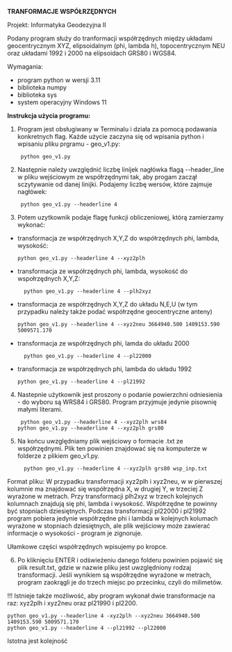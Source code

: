 ________TRANFORMACJE WSPÓŁRZĘDNYCH________ 

Projekt: Informatyka Geodezyjna II

Podany program służy do tranformacji współrzędnych między układami geocentrycznym XYZ, elipsoidalnym (phi, lambda h), topocentrycznym NEU oraz układami 1992 i 2000 na elipsoidach GRS80 i WGS84.

Wymagania:
- program python w wersji 3.11
- biblioteka numpy 
- biblioteka sys
- system operacyjny Windows 11

__Instrukcja użycia programu:__

1. Program jest obsługiwany w Terminalu i działa za pomocą podawania konkretnych flag. Każde użycie zaczyna się od wpisania python i wpisaniu pliku prgramu - geo_v1.py:

        python geo_v1.py
  
2. Następnie należy uwzględnić liczbę linijek nagłówka flagą --header_line w pliku wejściowym ze współrzędnymi tak, aby progam zaczął sczytywanie od danej linijki. Podajemy liczbę wersów, które zajmuje nagłówek:

        python geo_v1.py --headerline 4

3. Potem uzytkownik podaje flagę funkcji obliczeniowej, którą zamierzamy wykonać:

- transformacja ze współrzędnych X,Y,Z do współrzędnych phi, lambda, wysokość:

      python geo_v1.py --headerline 4 --xyz2plh

- transformacja ze współrzędnych phi, lambda, wysokość do wspołrzędnych X,Y,Z:

        python geo_v1.py --headerline 4 --plh2xyz

- transformacja ze współrzędnych X,Y,Z do układu N,E,U (w tym przypadku należy także podać współrzędne geocentryczne anteny)

      python geo_v1.py --headerline 4 --xyz2neu 3664940.500 1409153.590 5009571.170

- transformacja ze współrzędnych phi, lamda do układu 2000

        python geo_v1.py --headerline 4 --pl22000

- transformacja ze współrzędnych phi, lambda do układu 1992

      python geo_v1.py --headerline 4 --pl21992

4. Nastepnie użytkownik jest proszony o podanie powierzchni odniesienia - do wyboru są WRS84 i GRS80. Program przyjmuje jedynie pisownię małymi literami.

        python geo_v1.py --headerline 4 --xyz2plh wrs84
       python geo_v1.py --headerline 4 --xyz2plh grs80

5. Na końcu uwzględniamy plik wejściowy o formacie .txt ze współrzędnymi. Plik ten powinien znajdować się na komputerze w folderze z plikiem geo_v1.py.
   
         python geo_v1.py --headerline 4 --xyz2plh grs80 wsp_inp.txt
   
Format pliku: 
   W przypadku transformacji xyz2plh i xyz2neu, w w pierwszej kolumnie ma znajdować się współrzędna X, w drugiej Y, w trzeciej Z wyrażone w metrach. 
   Przy transformacji plh2xyz w trzech kolejnych kolumnach znajdują się phi, lambda i wysokość. Współrzędne te powinny być stopniach dziesiętnych.
   Podczas transformacji pl22000 i pl21992 program pobiera jedynie współrzędne phi i lambda w kolejnych kolumach wyrażone w stopniach dziesiętnych, ale plik wejściowy może zawierać informacje o wysokości - program je zignoruje.

Ułamkowe części współrzędnych wpisujemy po kropce.

6. Po kliknięciu ENTER i odświeżeniu danego folderu powinien pojawić się plik result.txt, gdzie w nazwie pliku jest uwzględniony rodzaj transformacji. Jeśli wynikiem są współrzędne wyrażone w metrach, program zaokrągli je do trzech miejsc po przecinku, czyli do milimetów.

!!!
Istnieje także możliwość, aby program wykonał dwie transformacje na raz: xyz2plh i xyz2neu oraz pl21990 i pl2200. 

    python geo_v1.py --headerline 4 -xyz2plh --xyz2neu 3664940.500 1409153.590 5009571.170
    python geo_v1.py --headerline 4 --pl21992 --pl22000 

Istotna jest kolejność
